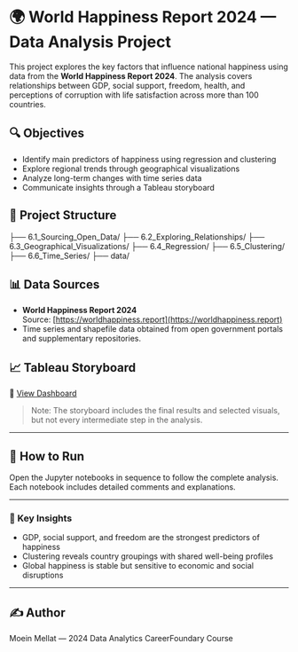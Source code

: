 # 🌍 World Happiness Report 2024 — Data Analysis Project

This project explores the key factors that influence national happiness using data from the **World Happiness Report 2024**. The analysis covers relationships between GDP, social support, freedom, health, and perceptions of corruption with life satisfaction across more than 100 countries.

## 🔍 Objectives
- Identify main predictors of happiness using regression and clustering
- Explore regional trends through geographical visualizations
- Analyze long-term changes with time series data
- Communicate insights through a Tableau storyboard

## 📁 Project Structure

├── 6.1_Sourcing_Open_Data/
├── 6.2_Exploring_Relationships/
├── 6.3_Geographical_Visualizations/
├── 6.4_Regression/
├── 6.5_Clustering/
├── 6.6_Time_Series/
├── data/

## 📊 Data Sources
- **World Happiness Report 2024**  
  Source: [https://worldhappiness.report](https://worldhappiness.report)
- Time series and shapefile data obtained from open government portals and supplementary repositories.


## 📈 Tableau Storyboard  
🔗 [View Dashboard](<https://public.tableau.com/app/profile/moein.mellat.ardakani/viz/6_7_CreatingDataDashboards_17531172342680/WhatMakesaNationHappy>)

> Note: The storyboard includes the final results and selected visuals, but not every intermediate step in the analysis.

---

## 📂 How to Run
Open the Jupyter notebooks in sequence to follow the complete analysis. Each notebook includes detailed comments and explanations.

---

### 🧠 Key Insights
- GDP, social support, and freedom are the strongest predictors of happiness
- Clustering reveals country groupings with shared well-being profiles
- Global happiness is stable but sensitive to economic and social disruptions

---

## ✍️ Author
Moein Mellat — 2024 Data Analytics CareerFoundary Course
